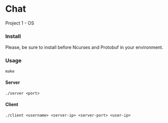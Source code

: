 # Chat
Project 1 - OS

### Install

Please, be sure to install before Ncurses and Protobuf in your environment.

### Usage
```shell
make
```  
#### Server
```shell
./server <port>
```  

#### Client
```shell
./client <username> <server-ip> <server-port> <user-ip>
```  